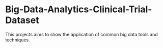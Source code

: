 # Big-Data-Analytics-Clinical-Trial-Dataset
This projects aims to show the application of common big data tools and techniques.
